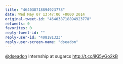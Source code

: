 ```yaml
---
title: "464038718894923778"
date: Wed May 07 13:47:06 +0000 2014
original-tweet-id: "464038718894923778"
retweets: 0
favorites: 0
reply-tweet-id: ""
reply-user-id: "408181323"
reply-user-screen-name: "dseadon"
---
```

<a href="https://twitter.com/dseadon">@dseadon</a> Internship at sugarcs http://t.co/iKi5yGo2kB
